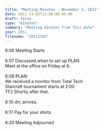```yaml
---
title: "Meeting Minutes - November 3, 2011"
date: 2011-11-03T12:00:00-05:00
draft: false
type: "minutes"
summary: "Meeting minutes from this date"
year: 2011
filename: "20111103"
---
```


6:06 Meeting Starts<br />
<br />
6:07 Discussed when to set up PLAN<br />
        Meet at the office on Friday at 6.<br />
<br />
6:08 PLAN:<br />
        We received a monitor from Total Tech<br />
        Starcraft tournament starts at 2:00<br />
        TF2 Shortly after that.<br />
<br />
6:10 drc arrives.<br />
<br />
6:17 Pay for your shirts<br />
<br />
6:20 Meeting Adjourned
